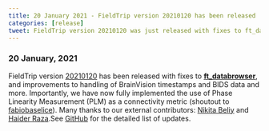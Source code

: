 ```yaml
---
title: 20 January 2021 - FieldTrip version 20210120 has been released
categories: [release]
tweet: FieldTrip version 20210120 was just released with fixes to ft_databrowser, handling of BrainVision and BIDS data. Importantly, Phase Linearity Measurement (PLM) is now implemented as a connectivity metric! Many thanks to Fabiobaselice, Nbeliy & Sagihaider. See http://www.fieldtriptoolbox.org/#20-january-2021
---
```


### 20 January, 2021

FieldTrip version [20210120](http://github.com/fieldtrip/fieldtrip/releases/tag/20210120) has been released with fixes to **[ft_databrowser](https://www.fieldtriptoolbox.org/reference/ft_databrowser/)**, and improvements to handling of BrainVision timestamps and BIDS data and more. Importantly, we have now fully implemented the use of Phase Linearity Measurement (PLM) as a connectivity metric (shoutout to [fabiobaselice](https://github.com/fabiobaselice)). Many thanks to our external contributors: [Nikita Beliy](https://github.com/nbeliy) and [Haider Raza](https://github.com/sagihaider).See [GitHub](https://github.com/fieldtrip/fieldtrip/compare/20210114...20210120) for the detailed list of updates.
